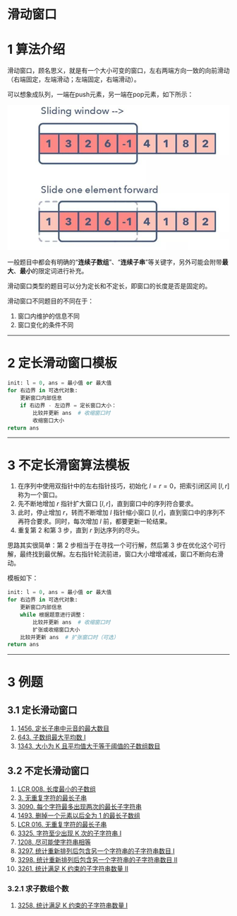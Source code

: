 # 滑动窗口

# 1 算法介绍

滑动窗口，顾名思义，就是有一个大小可变的窗口，左右两端方向一致的向前滑动（右端固定，左端滑动；左端固定，右端滑动）。

可以想象成队列，一端在push元素，另一端在pop元素，如下所示：

![](image/滑动窗口/image.png)

一般题目中都会有明确的“**连续子数组**”、“**连续子串**”等关键字，另外可能会附带**最大**、**最小**的限定词进行补充。

滑动窗口类型的题目可以分为定长和不定长，即窗口的长度是否是固定的。

滑动窗口不同题目的不同在于：

1. 窗口内维护的信息不同
2. 窗口变化的条件不同

---

# 2 定长滑动窗口模板

```python
init: l = 0, ans = 最小值 or 最大值
for 右边界 in 可迭代对象:
	更新窗口内部信息
	if 右边界 - 左边界 = 定长窗口大小：
		比较并更新 ans  # 收缩窗口时
		收缩窗口大小
return ans
```

---

# 3 不定长滑窗算法模板

1. 在序列中使用双指针中的左右指针技巧，初始化 $l = r = 0$，把索引闭区间 $[l, r]$ 称为一个窗口。
2. 先不断地增加 $r$ 指针扩大窗口 $[l, r]$，直到窗口中的序列符合要求。
3. 此时，停止增加 $r$，转而不断增加 $l$ 指针缩小窗口 $[l, r]$，直到窗口中的序列不再符合要求。同时，每次增加 $l$ 前，都要更新一轮结果。
4. 重复第 2 和第 3 步，直到 $r$ 到达序列的尽头。

思路其实很简单：第 2 步相当于在寻找一个可行解，然后第 3 步在优化这个可行解，最终找到最优解。左右指针轮流前进，窗口大小增增减减，窗口不断向右滑动。

模板如下：

```python
init: l = 0, ans = 最小值 or 最大值
for 右边界 in 可迭代对象:
	更新窗口内部信息
	while 根据题意进行调整：
		比较并更新 ans  # 收缩窗口时
		扩张或收缩窗口大小
	比较并更新 ans  # 扩张窗口时（可选）
return ans
```

---

# 3 例题

## 3.1 定长滑动窗口

1. [1456. 定长子串中元音的最大数目](/leetcode/其他/1456.%20定长子串中元音的最大数目.md)
2. [643. 子数组最大平均数 I](/leetcode/其他/643.%20子数组最大平均数%20I.md)
3. [1343. 大小为 K 且平均值大于等于阈值的子数组数目](/leetcode/其他/1343.%20大小为%20K%20且平均值大于等于阈值的子数组数目.md)

## 3.2 不定长滑动窗口

1. [LCR 008. 长度最小的子数组](/leetcode/8-119经典题变种挑战/挑战%202：数组/LCR%20008.%20长度最小的子数组.md)
2. [3. 无重复字符的最长子串](/leetcode/7-面试经典%20150%20题/3-滑动窗口/3.%20无重复字符的最长子串.md)
3. [3090. 每个字符最多出现两次的最长子字符串](/leetcode/其他/3090.%20每个字符最多出现两次的最长子字符串.md)
4. [1493. 删掉一个元素以后全为 1 的最长子数组](/leetcode/其他/1493.%20删掉一个元素以后全为%201%20的最长子数组.md)
5. [LCR 016. 无重复字符的最长子串](/leetcode/8-119经典题变种挑战/挑战%203：字符串/LCR%20016.%20无重复字符的最长子串.md)
6. [3325. 字符至少出现 K 次的子字符串 I](/leetcode/5-周赛/第420场周赛/3325.%20字符至少出现%20K%20次的子字符串%20I.md)
7. [1208. 尽可能使字符串相等](/leetcode/其他/1208.%20尽可能使字符串相等.md)
8. [3297. 统计重新排列后包含另一个字符串的子字符串数目 I](/leetcode/5-周赛/第416场周赛/3297.%20统计重新排列后包含另一个字符串的子字符串数目%20I.md)
9. [3298. 统计重新排列后包含另一个字符串的子字符串数目 II](/leetcode/5-周赛/第416场周赛/3298.%20统计重新排列后包含另一个字符串的子字符串数目%20II.md)
10. [3261. 统计满足 K 约束的子字符串数量 II](/leetcode/4-每日一题/3261.%20统计满足%20K%20约束的子字符串数量%20II.md)

### 3.2.1 求子数组个数

1. [3258. 统计满足 K 约束的子字符串数量 I](/leetcode/4-每日一题/3258.%20统计满足%20K%20约束的子字符串数量%20I.md)